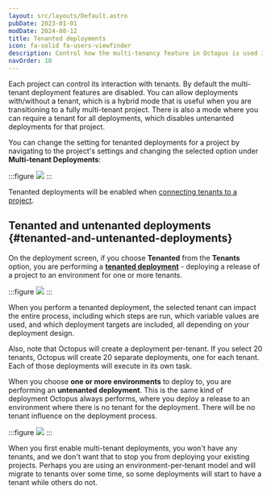 ```yaml
---
layout: src/layouts/Default.astro
pubDate: 2023-01-01
modDate: 2024-08-12
title: Tenanted deployments
icon: fa-solid fa-users-viewfinder
description: Control how the multi-tenancy feature in Octopus is used in your Projects.
navOrder: 10
---
```


Each project can control its interaction with tenants. By default the multi-tenant deployment features are disabled. You can allow deployments with/without a tenant, which is a hybrid mode that is useful when you are transitioning to a fully multi-tenant project. There is also a mode where you can require a tenant for all deployments, which disables untenanted deployments for that project.

You can change the setting for tenanted deployments for a project by navigating to the project's settings and changing the selected option under **Multi-tenant Deployments**:

:::figure
![](/docs/img/tenants/tenant-creation/images/multi-tenant-project-settings.png)
:::

Tenanted deployments will be enabled when [connecting tenants to a project](/docs/projects/tenants/bulk-connection).

## Tenanted and untenanted deployments {#tenanted-and-untenanted-deployments}

On the deployment screen, if you choose **Tenanted** from the **Tenants** option, you are performing a [**tenanted deployment**](https://octopus.com/use-case/tenanted-deployments) - deploying a release of a project to an environment for one or more tenants. 

:::figure
![](/docs/img/tenants/tenant-creation/images/multi-tenant-deploy-to-tenants.png)
:::

When you perform a tenanted deployment, the selected tenant can impact the entire process, including which steps are run, which variable values are used, and which deployment targets are included, all depending on your deployment design.

Also, note that Octopus will create a deployment per-tenant. If you select 20 tenants, Octopus will create 20 separate deployments, one for each tenant. Each of those deployments will execute in its own task.

When you choose **one or more environments** to deploy to, you are performing an **untenanted deployment**. This is the same kind of deployment Octopus always performs, where you deploy a release to an environment where there is no tenant for the deployment. There will be no tenant influence on the deployment process.

:::figure
![](/docs/img/tenants/tenant-creation/images/multi-tenant-deploy-multiple-environments.png)
:::

When you first enable multi-tenant deployments, you won't have any tenants, and we don't want that to stop you from deploying your existing projects. Perhaps you are using an environment-per-tenant model and will migrate to tenants over some time, so some deployments will start to have a tenant while others do not.

